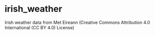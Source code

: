# irish_weather
Irish weather data from Met Eireann (Creative Commons Attribution 4.0 International (CC BY 4.0) License)
